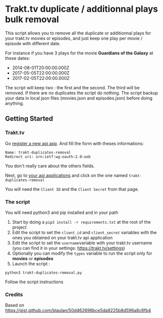 Trakt.tv duplicate / additionnal plays bulk removal  
===========  
This script allows you to remove all the duplicate or additionnal plays for your trakt.tv movies or episodes, and just keep one play per movie / episode with different date.

For instance if you have 3 plays for the movie **Guardians of the Galaxy** at these dates:

 - 2014-08-01T20:00:00.000Z
 - 2017-05-05T22:00:00.000Z
 - 2017-02-05T22:00:00.000Z

The script will keep two : the first and the second. The third will be removed.
If there are no duplicates the script do nothing.
The script backup your data in local json files (movies.json and episodes.json) before doing anything.
  
## Getting Started  
### Trakt.tv  
  
Go [register a new api app]( https://trakt.tv/oauth/applications/new). And fill the form with theses informations:  
  
```  
Name: trakt-duplicates-removal  
Redirect uri: urn:ietf:wg:oauth:2.0:oob  
```  
  
You don't really care about the others fields.  
  
Next, go to [your api applications](https://trakt.tv/oauth/applications) and click on the one named `trakt-duplicates-removal`  
  
You will need the `Client ID` and the `Client Secret` from that page.  
  
### The script  
You will need python3 and pip installed and in your path
 
 1. Start by doing a `pip3 install -r requirements.txt` at the root of the project 
 2. Edit the script to set the `client_id` and `client_secret` variables with the ones you obtained on your trakt.tv api application
 3. Edit the script to set the `username`variable with your trakt.tv username (you can find it in your settings: https://trakt.tv/settings)
 4. Optionally you can modify the `types` variable to run the script only for **movies** or **episodes**
 5. Launch the script :  
```  
python3 trakt-duplicates-removal.py  
```  
Follow the script instructions

### Credits 

Based on https://gist.github.com/blaulan/50d462696bce5da9225b8d596a8c6fb4
